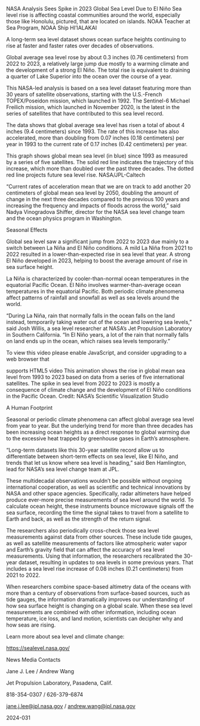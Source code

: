 NASA Analysis Sees Spike in 2023 Global Sea Level Due to El Niño 
 Sea level rise is affecting coastal communities around the world, especially those like Honolulu, pictured, that are located on islands. NOAA Teacher at Sea Program, NOAA Ship HI’IALAKAI

A long-term sea level dataset shows ocean surface heights continuing to rise at faster and faster rates over decades of observations.

Global average sea level rose by about 0.3 inches (0.76 centimeters) from 2022 to 2023, a relatively large jump due mostly to a warming climate and the development of a strong El Niño. The total rise is equivalent to draining a quarter of Lake Superior into the ocean over the course of a year.

This NASA-led analysis is based on a sea level dataset featuring more than 30 years of satellite observations, starting with the U.S.-French TOPEX/Poseidon mission, which launched in 1992. The Sentinel-6 Michael Freilich mission, which launched in November 2020, is the latest in the series of satellites that have contributed to this sea level record.

The data shows that global average sea level has risen a total of about 4 inches (9.4 centimeters) since 1993. The rate of this increase has also accelerated, more than doubling from 0.07 inches (0.18 centimeters) per year in 1993 to the current rate of 0.17 inches (0.42 centimeters) per year.

This graph shows global mean sea level (in blue) since 1993 as measured by a series of five satellites. The solid red line indicates the trajectory of this increase, which more than doubled over the past three decades. The dotted red line projects future sea level rise. NASA/JPL-Caltech

“Current rates of acceleration mean that we are on track to add another 20 centimeters of global mean sea level by 2050, doubling the amount of change in the next three decades compared to the previous 100 years and increasing the frequency and impacts of floods across the world,” said Nadya Vinogradova Shiffer, director for the NASA sea level change team and the ocean physics program in Washington.

Seasonal Effects

Global sea level saw a significant jump from 2022 to 2023 due mainly to a switch between La Niña and El Niño conditions. A mild La Niña from 2021 to 2022 resulted in a lower-than-expected rise in sea level that year. A strong El Niño developed in 2023, helping to boost the average amount of rise in sea surface height.

La Niña is characterized by cooler-than-normal ocean temperatures in the equatorial Pacific Ocean. El Niño involves warmer-than-average ocean temperatures in the equatorial Pacific. Both periodic climate phenomena affect patterns of rainfall and snowfall as well as sea levels around the world.

“During La Niña, rain that normally falls in the ocean falls on the land instead, temporarily taking water out of the ocean and lowering sea levels,” said Josh Willis, a sea level researcher at NASA’s Jet Propulsion Laboratory in Southern California. “In El Niño years, a lot of the rain that normally falls on land ends up in the ocean, which raises sea levels temporarily.”

To view this video please enable JavaScript, and consider upgrading to a web browser that

supports HTML5 video This animation shows the rise in global mean sea level from 1993 to 2023 based on data from a series of five international satellites. The spike in sea level from 2022 to 2023 is mostly a consequence of climate change and the development of El Niño conditions in the Pacific Ocean. Credit: NASA’s Scientific Visualization Studio

A Human Footprint

Seasonal or periodic climate phenomena can affect global average sea level from year to year. But the underlying trend for more than three decades has been increasing ocean heights as a direct response to global warming due to the excessive heat trapped by greenhouse gases in Earth’s atmosphere.

“Long-term datasets like this 30-year satellite record allow us to differentiate between short-term effects on sea level, like El Niño, and trends that let us know where sea level is heading,” said Ben Hamlington, lead for NASA’s sea level change team at JPL.

These multidecadal observations wouldn’t be possible without ongoing international cooperation, as well as scientific and technical innovations by NASA and other space agencies. Specifically, radar altimeters have helped produce ever-more precise measurements of sea level around the world. To calculate ocean height, these instruments bounce microwave signals off the sea surface, recording the time the signal takes to travel from a satellite to Earth and back, as well as the strength of the return signal.

The researchers also periodically cross-check those sea level measurements against data from other sources. These include tide gauges, as well as satellite measurements of factors like atmospheric water vapor and Earth’s gravity field that can affect the accuracy of sea level measurements. Using that information, the researchers recalibrated the 30-year dataset, resulting in updates to sea levels in some previous years. That includes a sea level rise increase of 0.08 inches (0.21 centimeters) from 2021 to 2022.

When researchers combine space-based altimetry data of the oceans with more than a century of observations from surface-based sources, such as tide gauges, the information dramatically improves our understanding of how sea surface height is changing on a global scale. When these sea level measurements are combined with other information, including ocean temperature, ice loss, and land motion, scientists can decipher why and how seas are rising.

Learn more about sea level and climate change:

https://sealevel.nasa.gov/

News Media Contacts

Jane J. Lee / Andrew Wang

Jet Propulsion Laboratory, Pasadena, Calif.

818-354-0307 / 626-379-6874

jane.j.lee@jpl.nasa.gov / andrew.wang@jpl.nasa.gov

2024-031